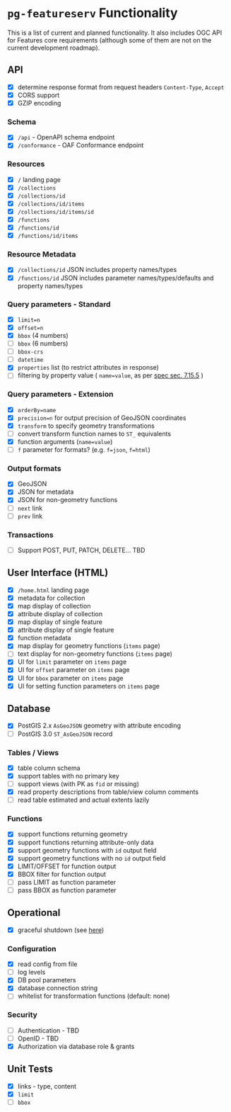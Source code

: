 # `pg-featureserv` Functionality

This is a list of current and planned functionality.  It also includes OGC API for Features core requirements (although some of them are not on the current development roadmap).

## API

- [x] determine response format from request headers `Content-Type`, `Accept`
- [x] CORS support
- [x] GZIP encoding

### Schema

- [x] `/api` - OpenAPI schema endpoint
- [x] `/conformance` - OAF Conformance endpoint

### Resources
- [x] `/` landing page
- [x] `/collections`
- [x] `/collections/id`
- [x] `/collections/id/items`
- [x] `/collections/id/items/id`
- [x] `/functions`
- [x] `/functions/id`
- [x] `/functions/id/items`

### Resource Metadata
- [x] `/collections/id` JSON includes property names/types
- [x] `/functions/id` JSON includes parameter names/types/defaults and property names/types

### Query parameters - Standard
- [x] `limit=n`
- [x] `offset=n`
- [x] `bbox` (4 numbers)
- [ ] `bbox` (6 numbers)
- [ ] `bbox-crs`
- [ ] `datetime`
- [x] `properties` list (to restrict attributes in response)
- [ ] filtering by property value ( `name=value`, as per [spec sec. 7.15.5](http://docs.opengeospatial.org/is/17-069r3/17-069r3.html#_parameters_for_filtering_on_feature_properties) )

### Query parameters - Extension
- [x] `orderBy=name`
- [x] `precision=n` for output precision of GeoJSON coordinates
- [x] `transform` to specify geometry transformations
- [ ] convert transform function names to `ST_` equivalents
- [x] function arguments (`name=value`)
- [ ] `f` parameter for formats?  (e.g. `f=json`, `f=html`)

### Output formats
- [x] GeoJSON
- [x] JSON for metadata
- [x] JSON for non-geometry functions
- [ ] `next` link
- [ ] `prev` link

### Transactions
- [ ] Support POST, PUT, PATCH, DELETE...  TBD

## User Interface (HTML)
- [x] `/home.html` landing page
- [x] metadata for collection
- [x] map display of collection
- [x] attribute display of collection
- [x] map display of single feature
- [x] attribute display of single feature
- [x] function metadata
- [x] map display for geometry functions (`items` page)
- [ ] text display for non-geometry functions (`items` page)
- [x] UI for `limit` parameter on `items` page
- [x] UI for `offset` parameter on `items` page
- [x] UI for `bbox` parameter on `items` page
- [x] UI for setting function parameters on `items` page

## Database

- [x] PostGIS 2.x `AsGeoJSON` geometry with attribute encoding
- [ ] PostGIS 3.0 `ST_AsGeoJSON` record

### Tables / Views
- [x] table column schema
- [x] support tables with no primary key
- [ ] support views (with PK as `fid` or missing)
- [x] read property descriptions from table/view column comments
- [ ] read table estimated and actual extents lazily

### Functions
- [x] support functions returning geometry
- [x] support functions returning attribute-only data
- [x] support geometry functions with `id` output field
- [x] support geometry functions with no `id` output field
- [x] LIMIT/OFFSET for function output
- [x] BBOX filter for function output
- [ ] pass LIMIT as function parameter
- [ ] pass BBOX as function parameter

## Operational

- [x] graceful shutdown (see [here](https://github.com/pramsey/pg_tileserv/pull/1))

### Configuration
- [x] read config from file
- [ ] log levels
- [x] DB pool parameters
- [x] database connection string
- [ ] whitelist for transformation functions (default: none)

### Security
- [ ] Authentication - TBD
- [ ] OpenID - TBD
- [x] Authorization via database role & grants

## Unit Tests
- [x] links - type, content
- [x] `limit`
- [ ] `bbox`
